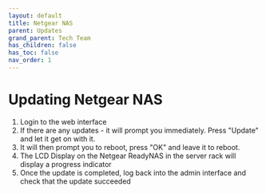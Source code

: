 ```yaml
---
layout: default
title: Netgear NAS
parent: Updates
grand_parent: Tech Team
has_children: false
has_toc: false
nav_order: 1
---
```


# Updating Netgear NAS

1. Login to the web interface
1. If there are any updates - it will prompt you immediately. Press "Update" and let it get on with it. 
1. It will then prompt you to reboot, press "OK" and leave it to reboot.
1. The LCD Display on the Netgear ReadyNAS in the server rack will display a progress indicator
1. Once the update is completed, log back into the admin interface and check that the update succeeded